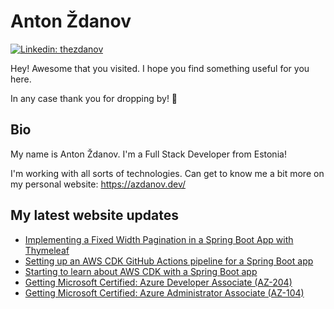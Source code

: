 # Anton Ždanov

[![Linkedin: thezdanov](https://img.shields.io/badge/-Anton%20Ždanov-blue?style=flat-square&logo=Linkedin&logoColor=white&link=https://www.linkedin.com/in/azdanov/)](https://www.linkedin.com/in/azdanov/)

Hey! Awesome that you visited. I hope you find something useful for you here.

In any case thank you for dropping by! 🙂

## Bio

My name is Anton Ždanov. I'm a Full Stack Developer from Estonia!

I'm working with all sorts of technologies. Can get to know me a bit more on my personal website: https://azdanov.dev/

## My latest website updates
<!-- BLOG-POST-LIST:START -->
- [Implementing a Fixed Width Pagination in a Spring Boot App with Thymeleaf](https://www.azdanov.dev/articles/2024/implementing-pagination-in-a-spring-boot-app-with-thymeleaf)
- [Setting up an AWS CDK GitHub Actions pipeline for a Spring Boot app](https://www.azdanov.dev/articles/2023/setting-up-aws-cdk-github-actions-pipeline-for-spring-boot)
- [Starting to learn about AWS CDK with a Spring Boot app](https://www.azdanov.dev/articles/2023/learning-about-aws-cdk-and-spring-boot)
- [Getting Microsoft Certified: Azure Developer Associate &lpar;AZ-204&rpar;](https://www.azdanov.dev/articles/2023/getting-microsoft-certified-azure-developer-associate)
- [Getting Microsoft Certified: Azure Administrator Associate &lpar;AZ-104&rpar;](https://www.azdanov.dev/articles/2023/getting-microsoft-certified-azure-administrator-associate)
<!-- BLOG-POST-LIST:END -->
